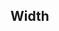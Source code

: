 ## Width

<!-- <values.width> -->
<!-- </values.width> -->


<!-- <variants.width> -->
<!-- </variants.width> -->
